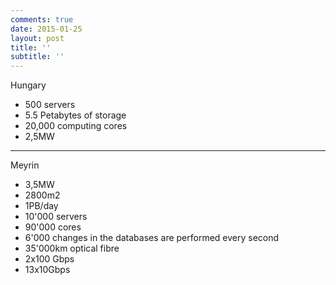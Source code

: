 ```yaml
---
comments: true
date: 2015-01-25
layout: post
title: ''
subtitle: ''
---
```

Hungary
- 500 servers
- 5.5 Petabytes of storage
- 20,000 computing cores
- 2,5MW
-------
Meyrin
- 3,5MW
- 2800m2
- 1PB/day
- 10'000 servers
- 90'000 cores
- 6'000 changes in the databases are performed every second
- 35'000km optical fibre
- 2x100 Gbps
- 13x10Gbps